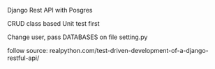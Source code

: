Django Rest API with Posgres 

CRUD class based 
Unit test first

Change user, pass DATABASES on file setting.py

follow source: realpython.com/test-driven-development-of-a-django-restful-api/